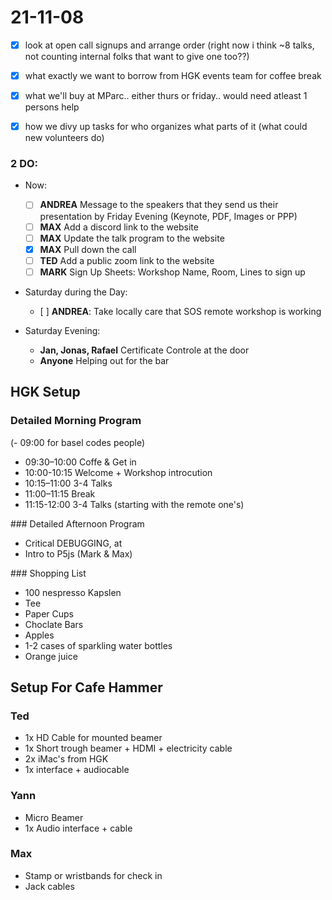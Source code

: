 # 21-11-08

- [x] look at open call signups and arrange order (right now i think ~8 talks, not counting internal folks that want to give one too??)
- [x] what exactly we want to borrow from HGK events team for coffee break
- [x] what we'll buy at MParc.. either thurs or friday.. would need atleast 1 persons help
- [x] how we divy up tasks for who organizes what parts of it (what could new volunteers do)


### 2 DO:

- Now:
  - [ ] **ANDREA** Message to the speakers that they send us their presentation by Friday Evening (Keynote, PDF, Images or PPP) 
  - [ ] **MAX** Add a discord link to the website
  - [ ] **MAX** Update the talk program to the website
  - [x] **MAX** Pull down the call
  - [ ] **TED** Add a public zoom link to the website
  - [ ] **MARK** Sign Up Sheets: Workshop Name, Room, Lines to sign up

- Saturday during the Day:
  - [ ] **ANDREA**: Take locally care that SOS remote workshop is working

- Saturday Evening:
  - **Jan, Jonas, Rafael** Certificate Controle at the door
  - **Anyone** Helping out for the bar

## HGK Setup

### Detailed Morning Program

(- 09:00 for basel codes people)
- 09:30–10:00 Coffe & Get in
- 10:00-10:15 Welcome + Workshop introcution
- 10:15–11:00 3-4 Talks
- 11:00–11:15 Break
- 11:15-12:00 3-4 Talks (starting with the remote one's)

### Detailed Afternoon Program

- Critical DEBUGGING, at 
- Intro to P5js (Mark & Max)

### Shopping List

- 100 nespresso Kapslen
- Tee
- Paper Cups 
- Choclate Bars
- Apples
- 1-2 cases of sparkling water bottles
- Orange juice

## Setup For Cafe Hammer

### Ted
- 1x HD Cable for mounted beamer
- 1x Short trough beamer + HDMI + electricity cable
- 2x iMac's from HGK
- 1x interface + audiocable

### Yann
- Micro Beamer
- 1x Audio interface + cable 

### Max
- Stamp or wristbands for check in
- Jack cables 

